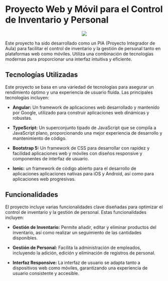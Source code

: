 # Proyecto Web y Móvil para el Control de Inventario y Personal

<p align="center"><img src="https://github.com/jeanlol0123/Ventas.facil/assets/111474574/ed525961-c2cf-46ab-bf2d-e3a630b82688)"/></p>

Este proyecto ha sido desarrollado como un PIA (Proyecto Integrador de Aula) para facilitar el control de inventario y la gestión de personal tanto en plataformas web como móviles. Utiliza una combinación de tecnologías modernas para proporcionar una interfaz intuitiva y eficiente.

## Tecnologías Utilizadas

Este proyecto se basa en una variedad de tecnologías para asegurar un rendimiento óptimo y una experiencia de usuario fluida. Las principales tecnologías incluyen:

- **Angular:** Un framework de aplicaciones web desarrollado y mantenido por Google, utilizado para construir aplicaciones web dinámicas y robustas.
  
- **TypeScript:** Un superconjunto tipado de JavaScript que se compila a JavaScript plano, proporcionando una mejor experiencia de desarrollo y mantenimiento de código.
  
- **Bootstrap 5:** Un framework de CSS para desarrollar con rapidez y facilidad aplicaciones web y móviles con diseños responsive y componentes de interfaz de usuario.

- **Ionic:** un framework de código abierto para el desarrollo de aplicaciones aplicaciones nativas para iOS y Android, así como para aplicaciones web progresivas.

## Funcionalidades

El proyecto incluye varias funcionalidades clave diseñadas para optimizar el control de inventario y la gestión de personal. Estas funcionalidades incluyen:

- **Gestión de Inventario:** Permite añadir, editar y eliminar productos del inventario, así como realizar un seguimiento de las cantidades disponibles.
  
- **Gestión de Personal:** Facilita la administración de empleados, incluyendo la adición, edición y eliminación de registros de personal.
  
- **Interfaz Responsive:** La interfaz de usuario se adapta tanto a dispositivos web como móviles, garantizando una experiencia de usuario consistente y accesible.
